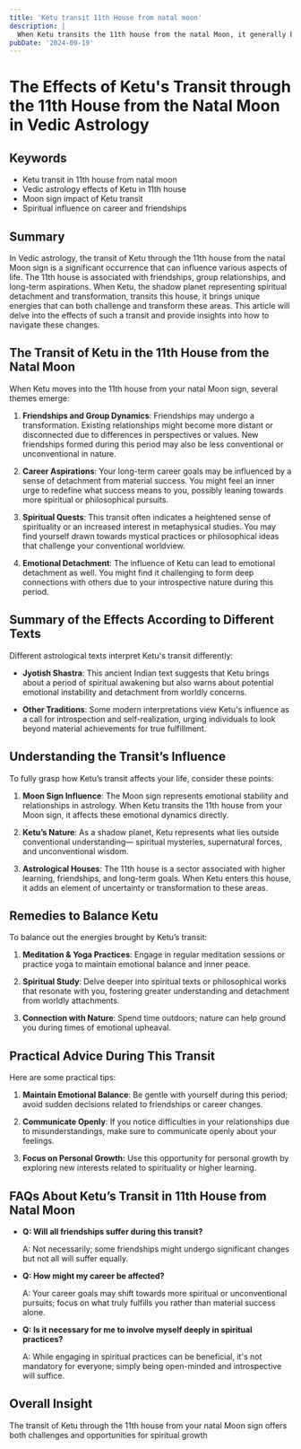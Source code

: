 ```yaml
---
title: 'Ketu transit 11th House from natal moon'
description: |
  When Ketu transits the 11th house from the natal Moon, it generally brings beneficial outcomes such as financial success, improved status, and abundance at home. However, there may be conflicts with relatives and health issues for siblings.
pubDate: '2024-09-19'
---
```


# The Effects of Ketu's Transit through the 11th House from the Natal Moon in Vedic Astrology

## Keywords

- Ketu transit in 11th house from natal moon
- Vedic astrology effects of Ketu in 11th house
- Moon sign impact of Ketu transit
- Spiritual influence on career and friendships

## Summary

In Vedic astrology, the transit of Ketu through the 11th house from the natal Moon sign is a significant occurrence that can influence various aspects of life. The 11th house is associated with friendships, group relationships, and long-term aspirations. When Ketu, the shadow planet representing spiritual detachment and transformation, transits this house, it brings unique energies that can both challenge and transform these areas. This article will delve into the effects of such a transit and provide insights into how to navigate these changes.

## The Transit of Ketu in the 11th House from the Natal Moon

When Ketu moves into the 11th house from your natal Moon sign, several themes emerge:

1. **Friendships and Group Dynamics**: Friendships may undergo a transformation. Existing relationships might become more distant or disconnected due to differences in perspectives or values. New friendships formed during this period may also be less conventional or unconventional in nature.

2. **Career Aspirations**: Your long-term career goals may be influenced by a sense of detachment from material success. You might feel an inner urge to redefine what success means to you, possibly leaning towards more spiritual or philosophical pursuits.

3. **Spiritual Quests**: This transit often indicates a heightened sense of spirituality or an increased interest in metaphysical studies. You may find yourself drawn towards mystical practices or philosophical ideas that challenge your conventional worldview.

4. **Emotional Detachment**: The influence of Ketu can lead to emotional detachment as well. You might find it challenging to form deep connections with others due to your introspective nature during this period.

## Summary of the Effects According to Different Texts

Different astrological texts interpret Ketu's transit differently:

- **Jyotish Shastra**: This ancient Indian text suggests that Ketu brings about a period of spiritual awakening but also warns about potential emotional instability and detachment from worldly concerns.
  
- **Other Traditions**: Some modern interpretations view Ketu's influence as a call for introspection and self-realization, urging individuals to look beyond material achievements for true fulfillment.

## Understanding the Transit’s Influence

To fully grasp how Ketu’s transit affects your life, consider these points:

1. **Moon Sign Influence**: The Moon sign represents emotional stability and relationships in astrology. When Ketu transits the 11th house from your Moon sign, it affects these emotional dynamics directly.
  
2. **Ketu’s Nature**: As a shadow planet, Ketu represents what lies outside conventional understanding— spiritual mysteries, supernatural forces, and unconventional wisdom.
  
3. **Astrological Houses**: The 11th house is a sector associated with higher learning, friendships, and long-term goals. When Ketu enters this house, it adds an element of uncertainty or transformation to these areas.

## Remedies to Balance Ketu

To balance out the energies brought by Ketu’s transit:

1. **Meditation & Yoga Practices**: Engage in regular meditation sessions or practice yoga to maintain emotional balance and inner peace.
  
2. **Spiritual Study**: Delve deeper into spiritual texts or philosophical works that resonate with you, fostering greater understanding and detachment from worldly attachments.
  
3. **Connection with Nature**: Spend time outdoors; nature can help ground you during times of emotional upheaval.

## Practical Advice During This Transit

Here are some practical tips:

1. **Maintain Emotional Balance**: Be gentle with yourself during this period; avoid sudden decisions related to friendships or career changes.
  
2. **Communicate Openly**: If you notice difficulties in your relationships due to misunderstandings, make sure to communicate openly about your feelings.
  
3. **Focus on Personal Growth:** Use this opportunity for personal growth by exploring new interests related to spirituality or higher learning.

## FAQs About Ketu’s Transit in 11th House from Natal Moon

- **Q: Will all friendships suffer during this transit?**
  
  A: Not necessarily; some friendships might undergo significant changes but not all will suffer equally.

- **Q: How might my career be affected?**

  A: Your career goals may shift towards more spiritual or unconventional pursuits; focus on what truly fulfills you rather than material success alone.

- **Q: Is it necessary for me to involve myself deeply in spiritual practices?**

  A: While engaging in spiritual practices can be beneficial, it's not mandatory for everyone; simply being open-minded and introspective will suffice.

## Overall Insight

The transit of Ketu through the 11th house from your natal Moon sign offers both challenges and opportunities for spiritual growth